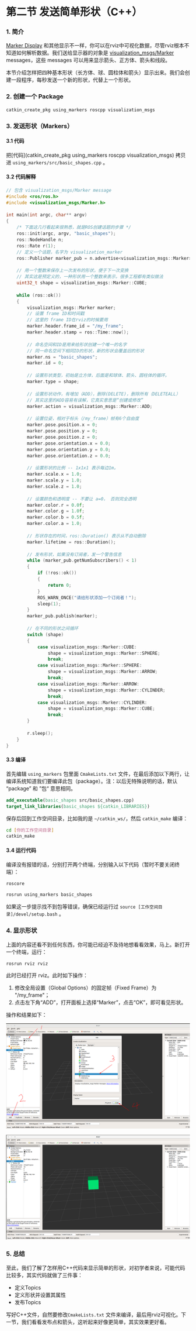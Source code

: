 # 第二节 发送简单形状（C++）

### 1. 简介

[Marker Display](http://wiki.ros.org/rviz/DisplayTypes/Marker) 和其他显示不一样，你可以在rviz中可视化数据，尽管rviz根本不知道如何解析数据。我们送给显示器的对象是 [visualization_msgs/Marker](http://docs.ros.org/api/visualization_msgs/html/msg/Marker.html) messages，这些 messages 可以用来显示箭头、正方体、箭头和线段。

本节介绍怎样把四种基本形状（长方体、球、圆柱体和箭头）显示出来。我们会创建一段程序，每秒发送一个新的形状，代替上一个形状。

### 2. 创建一个 Package

```bash
catkin_create_pkg using_markers roscpp visualization_msgs
```

### 3. 发送形状（Markers）

#### 3.1 代码

把[代码](catkin_create_pkg using_markers roscpp visualization_msgs) 拷贝进 `using_markers/src/basic_shapes.cpp` 。

#### 3.2 代码解释

```c++
// 包含 visualization_msgs/Marker message
#include <ros/ros.h>
#include <visualization_msgs/Marker.h>

int main(int argc, char** argv)
{
    /* 下面这几行看起来很熟悉，就是ROS创建话题的步骤 */
    ros::init(argc, argv, "basic_shapes");
    ros::NodeHandle n;
    ros::Rate r(1);
    // 定义一个话题，名字为 visualization_marker
    ros::Publisher marker_pub = n.advertise<visualization_msgs::Marker>("visualization_marker", 1);
    
    // 用一个整数来保存上一次发布的形状，便于下一次变换
    // 其实这是预定义的，一种形状用一个整数来表示，很多工程都有类似做法
    uint32_t shape = visualization_msgs::Marker::CUBE;
    
    while (ros::ok())
    {
        visualization_msgs::Marker marker;
        // 设置 frame ID和时间戳
        // 这里的 frame ID在rviz的时候要用
        marker.header.frame_id = "/my_frame";
        marker.header.stamp = ros::Time::now();
        
        // 命名空间和ID是用来给形状创建一个唯一的名字
        // 同一命名空间下相同ID的形状，新的形状会覆盖旧的形状
        marker.ns = "basic_shapes";
        marker.id = 0;
        
        // 设置形状类型，初始是立方体，后面是和球体、箭头、圆柱体的循环。
        marker.type = shape;
        
        // 设置形状动作，有增加（ADD），删除(DELETE)，删除所有（DELETEALL）
        // 其实这里的ADD容易有误解，它真实意思是“创建或修改”
        marker.action = visualization_msgs::Marker::ADD;
        
        // 设置位姿，相对于标头（/my_frame）帧有6个自由度
        marker.pose.position.x = 0;
        marker.pose.position.y = 0;
        marker.pose.position.z = 0;
        marker.pose.orientation.x = 0.0;
        marker.pose.orientation.y = 0.0;
        marker.pose.orientation.z = 0.0;
        
        // 设置形状的比例 -- 1x1x1 表示每边1m。
        marker.scale.x = 1.0;
        marker.scale.y = 1.0;
        marker.scale.z = 1.0;
        
        // 设置颜色和透明度 -- 不要让 a=0， 否则完全透明
        marker.color.r = 0.0f;
        marker.color.g = 1.0f;
        marker.color.b = 0.5f;
        marker.color.a = 1.0;
        
        // 形状存在的时间，ros::Duration() 表示从不自动删除
        marker.lifetime = ros::Duration();
        
        // 发布形状，如果没有订阅者，发一个警告信息
        while (marker_pub.getNumSubscribers() < 1)
        {
            if (!ros::ok())
            {
                return 0;
            }
            ROS_WARN_ONCE("请给形状添加一个订阅者！");
            sleep(1);
        }
        marker_pub.publish(marker);
        
        // 在不同的形状之间循环
        switch (shape)
        {
            case visualization_msgs::Marker::CUBE:
                shape = visualization_msgs::Marker::SPHERE;
                break;
            case visualization_msgs::Marker::SPHERE:
                shape = visualization_msgs::Marker::ARROW;
                break;
            case visualization_msgs::Marker::ARROW:
                shape = visualization_msgs::Marker::CYLINDER;
           		break;
            case visualization_msgs::Marker::CYLINDER:
                shape = visualization_msgs::Marker::CUBE;
                break;
        }
        
        r.sleep();
    }
}
```

#### 3.3 编译

首先编辑 `using_markers` 包里面 `CmakeLists.txt` 文件，在最后添加以下两行，让编译系统知道我们要编译此包（package）。注：以后无特殊说明的话，默认 “package” 和 ”包“ 意思相同。

```cmake
add_executable(basic_shapes src/basic_shapes.cpp)
target_link_libraries(basic_shapes ${catkin_LIBRARIES})
```

保存后回到工作空间目录，比如我的是 `~/catkin_ws/`，然后 `catkin_make` 编译：

```bash
cd [你的工作空间目录]
catkin_make
```

#### 3.4 运行代码

编译没有报错的话，分别打开两个终端，分别输入以下代码（暂时不要关闭终端）：

```bash
roscore
```

```bash
rosrun using_markers basic_shapes
```

如果这一步提示找不到包等错误，确保已经运行过 `source [工作空间目录]/devel/setup.bash` 。

### 4. 显示形状

上面的内容还看不到任何东西，你可能已经迫不及待地想看看效果，马上。新打开一个终端，运行：

```bash
rosrun rviz rviz
```

此时已经打开 rviz。此时如下操作：

1. 修改全局设置（Global Options）的固定帧（Fixed Frame）为 "/my_frame"；
2. 点击左下角“ADD”，打开面板上选择“Marker”，点击“OK”，即可看见形状。

操作和结果如下：

![](../images/rviz_basic_shape_1.png)

![](../images/rviz_basic_shape_2.png)

### 5. 总结

至此，我们了解了怎样用C++代码来显示简单的形状，对初学者来说，可能代码比较多，其实代码就做了三件事：

- 定义Topics
- 定义形状并设置其属性
- 发布Topics

写好C++文件，自然要修改`CmakeLists.txt` 文件来编译，最后用rviz可视化。下一节，我们看看发布点和箭头，这听起来好像更简单，其实效果更好看。
